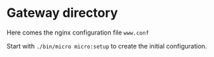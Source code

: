 # Gateway directory

Here comes the nginx configuration file `www.conf`

Start with `./bin/micro micro:setup` to create the initial configuration.
